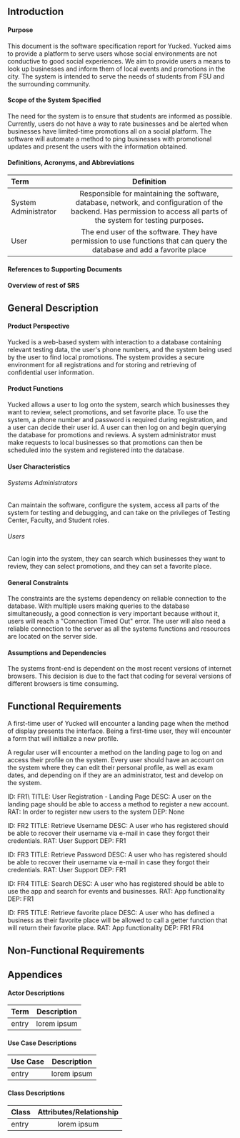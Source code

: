 ## Introduction
#### Purpose
This document is the software specification report for Yucked. Yucked aims to provide a platform to serve users whose social environments are not conductive to good social experiences. We aim to provide users a means to look up businesses and inform them of local events and promotions in the city. The system is intended to serve the needs of students from FSU and the surrounding community.
#### Scope of the System Specified
The need for the system is to ensure that students are informed as possible. Currently, users do not have a way to rate businesses and be alerted when businesses have limited-time promotions all on a social platform. The software will automate a method to ping businesses with promotional updates and present the users with the information obtained.
#### Definitions, Acronyms, and Abbreviations
| Term | Definition |
|:--------|:-------:|
| System Administrator | Responsible for maintaining the software, database, network, and configuration of the backend. Has permission to access all parts of the system for testing purposes.|
| User | The end user of the software. They have permission to use functions that can query the database and add a favorite place |
#### References to Supporting Documents
#### Overview of rest of SRS
## General Description
#### Product Perspective
Yucked is a web-based system with interaction to a database containing relevant testing data, the user's phone numbers, and the system being used by the user to find local promotions. The system provides a secure environment for all registrations and for storing and retrieving of confidential user information.
#### Product Functions
Yucked allows a user to log onto the system, search which businesses they want to review, select promotions, and set favorite place. To use the system, a phone number and password is required during registration, and a user can decide their user id. A user can then log on and begin querying the database for promotions and reviews. A system administrator must make requests to local businesses so that promotions can then be scheduled into the system and registered into the database.
#### User Characteristics
###### Systems Administrators
Can maintain the software, configure the system, access all parts of the system for testing and debugging, and can take on the privileges of Testing Center, Faculty, and Student roles.
###### Users
Can login into the system, they can search which businesses they want to review, they can select promotions, and they can set a favorite place.
#### General Constraints
The constraints are the systems dependency on reliable connection to the database. With multiple users making queries to the database simultaneously, a good connection is very important because without it, users will reach a "Connection Timed Out" error. The user will also need a reliable connection to the server as all the systems functions and resources are located on the server side.
#### Assumptions and Dependencies
The systems front-end is dependent on the most recent versions of internet browsers. This decision is due to the fact that coding for several versions of different browsers is time consuming.
## Functional Requirements
A first-time user of Yucked will encounter a landing page when the method of display presents the interface. Being a first-time user, they will encounter a form that will initialize a new profile.

A regular user will encounter a method on the landing page to log on and access their profile on the system. Every user should have an account on the system where they can edit their personal profile, as well as exam dates, and depending on if they are an administrator, test and develop on the system.

ID: FR1\\
TITLE: User Registration - Landing Page
DESC: A user on the landing page should be able to access a method to register a new account.
RAT: In order to register new users to the system
DEP: None

ID: FR2
TITLE: Retrieve Username
DESC: A user who has registered should be able to recover their username via e-mail in case they forgot their credentials.
RAT: User Support
DEP: FR1

ID: FR3
TITLE: Retrieve Password
DESC: A user who has registered should be able to recover their username via e-mail in case they forgot their credentials.
RAT: User Support
DEP: FR1

ID: FR4
TITLE: Search
DESC: A user who has registered should be able to use the app and search for events and businesses.
RAT: App functionality
DEP: FR1

ID: FR5
TITLE: Retrieve favorite place
DESC: A user who has defined a business as their favorite place will be allowed to call a getter function that will return their favorite place.
RAT: App functionality
DEP: FR1 FR4


## Non-Functional Requirements
## Appendices
#### Actor Descriptions

| Term | Description |
|:--------|:-------:|
| entry | lorem ipsum|

#### Use Case Descriptions

| Use Case | Description |
|:--------|:-------:|
| entry | lorem ipsum|

#### Class Descriptions

| Class | Attributes/Relationship |
|:--------|:-------:|
| entry | lorem ipsum|
